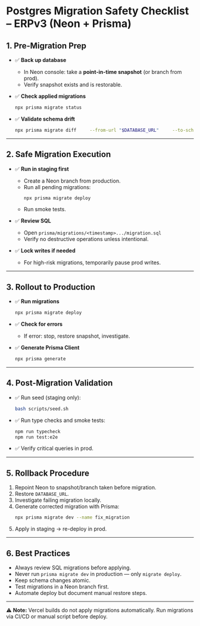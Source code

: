 # Postgres Migration Safety Checklist – ERPv3 (Neon + Prisma)

## 1. Pre-Migration Prep
- ✅ **Back up database**
  - In Neon console: take a **point-in-time snapshot** (or branch from prod).
  - Verify snapshot exists and is restorable.

- ✅ **Check applied migrations**
  ```bash
  npx prisma migrate status
  ```

- ✅ **Validate schema drift**
  ```bash
  npx prisma migrate diff     --from-url "$DATABASE_URL"     --to-schema-datamodel ./prisma/schema.prisma
  ```

---

## 2. Safe Migration Execution
- ✅ **Run in staging first**
  - Create a Neon branch from production.
  - Run all pending migrations:
    ```bash
    npx prisma migrate deploy
    ```
  - Run smoke tests.

- ✅ **Review SQL**
  - Open `prisma/migrations/<timestamp>.../migration.sql`
  - Verify no destructive operations unless intentional.

- ✅ **Lock writes if needed**
  - For high-risk migrations, temporarily pause prod writes.

---

## 3. Rollout to Production
- ✅ **Run migrations**
  ```bash
  npx prisma migrate deploy
  ```

- ✅ **Check for errors**
  - If error: stop, restore snapshot, investigate.

- ✅ **Generate Prisma Client**
  ```bash
  npx prisma generate
  ```

---

## 4. Post-Migration Validation
- ✅ Run seed (staging only):
  ```bash
  bash scripts/seed.sh
  ```
- ✅ Run type checks and smoke tests:
  ```bash
  npm run typecheck
  npm run test:e2e
  ```
- ✅ Verify critical queries in prod.

---

## 5. Rollback Procedure
1. Repoint Neon to snapshot/branch taken before migration.
2. Restore `DATABASE_URL`.
3. Investigate failing migration locally.
4. Generate corrected migration with Prisma:
   ```bash
   npx prisma migrate dev --name fix_migration
   ```
5. Apply in staging → re-deploy in prod.

---

## 6. Best Practices
- Always review SQL migrations before applying.  
- Never run `prisma migrate dev` in production — only `migrate deploy`.  
- Keep schema changes atomic.  
- Test migrations in a Neon branch first.  
- Automate deploy but document manual restore steps.

---

⚠️ **Note:** Vercel builds do not apply migrations automatically. Run migrations via CI/CD or manual script before deploy.
